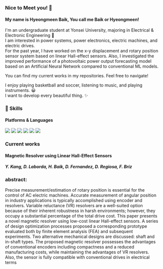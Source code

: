 ### Nice to Meet you! 👋

#### My name is Hyeongmeen Baik, You call me Baik or Hyeongmeen!

I'm an undergraduate student at Yonsei University, majoring in Electrical & Electronic Engineering 🚀  
I am interested in power systems, power electronics, electric machines, and electric drives.  
For the past year, I have worked on the x-y displacement and rotary position sensor system based on linear Hall-effect sensors.
Also, I investigated the improved performance of a photovoltaic power output forecasting model based on an Artificial Neural Network compared to conventional ML models.

You can find my current works in my repositories. Feel free to navigate!

I enjoy playing basketball and soccer, listening to music, and playing instruments. 😀  
I want to develop every beautiful thing. ✨  

### 💪 Skills
#### Platforms & Languages
<p>
  <img src="https://img.shields.io/badge/PyTorch-EE4C2C?style=flat-square&logo=PyTorch&logoColor=white"/>
  <img src="https://img.shields.io/badge/TensorFlow-FF6F00?style=flat-square&logo=TensorFlow&logoColor=black"/>
  <img src="https://img.shields.io/badge/C-A8B9CC?style=flat-square&logo=C&logoColor=black"/>
  <img src="https://img.shields.io/badge/C++-00599C?style=flat-square&logo=C&2B&logoColor=white"/>
  <img src="https://img.shields.io/badge/Python-000000?style=flat-square&logo=Python&logoColor=white"/>
  <img src="https://img.shields.io/badge/Matlab-02569B?style=flat-square&logo=gmail&logoColor=white"/>
</p>

### Current works
#### Magnetic Resolver using Linear Hall-Effect Sensors
##### Y. Kang, D. Laborda, H. Baik, D. Fernandez, D. Regiosa, F. Briz
### abstract: 
Precise measurement/estimation of rotary
position is essential for the control of AC electric machines. Accurate measurement of angular position in industry applications is typically accomplished using encoder and resolvers. Variable reluctance (VR) resolvers are a well-suited option because of their inherent robustness in harsh environments; however, they occupy a substantial percentage of the total drive cost. This paper presents a novel magnetic resolver using low-cost linear Hall-effect sensors. A series of design optimization processes proposed a corresponding prototype evaluated both by finite element analysis (FEA) and subsequent experiments. Two alternative mechanical designs are discussed: shaft and in-shaft types. The proposed magnetic resolver possesses the advantages of conventional encoders including compactness and a reduced manufacturing costs, while maintaining the advantages of VR resolvers. Also, the sensor is fully compatible with conventional drives in electrical terms
   
<!--
**philbaek/philbaek** is a ✨ _special_ ✨ repository because its `README.md` (this file) appears on your GitHub profile.

Here are some ideas to get you started:

- 🔭 I’m currently working on ...
- 🌱 I’m currently learning ...
- 👯 I’m looking to collaborate on ...
- 🤔 I’m looking for help with ...
- 💬 Ask me about ...
- 📫 How to reach me: ...
- 😄 Pronouns: ...
- ⚡ Fun fact: ...
-->


   
